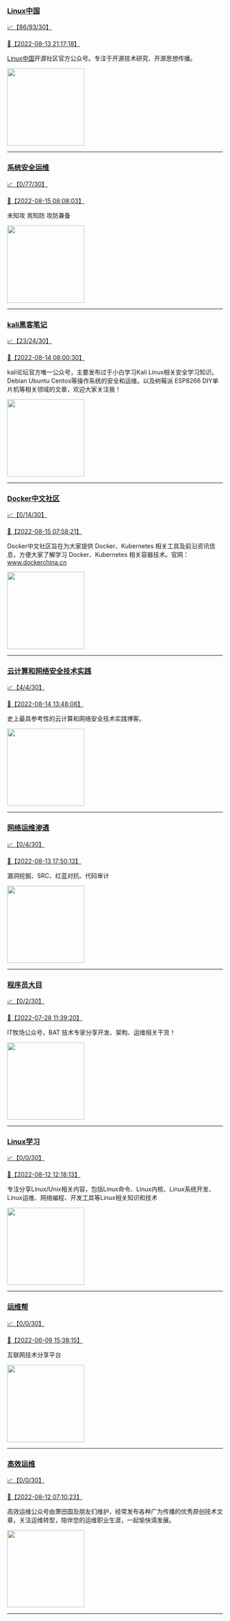 
### [Linux中国](http://wechat.doonsec.com/wechat_echarts/?biz=MjM5NjQ4MjYwMQ==)

[:chart_with_upwards_trend:【86/93/30】](http://wechat.doonsec.com/wechat_echarts/?biz=MjM5NjQ4MjYwMQ==)

[:camera_flash:【2022-08-13 21:17:18】](https://mp.weixin.qq.com/s?__biz=MjM5NjQ4MjYwMQ==&mid=2664662398&idx=1&sn=65d2d38d3e6476194a74c452e2631fa6&chksm=bdcfbe388ab8372e57b9c20dfd2e205893dd8642e99cc0114d3d67f332b468f804f5f2248e8e&scene=27#wechat_redirect)

[Linux中国](https://linux.cn/)开源社区官方公众号。专注于开源技术研究、开源思想传播。

<img align="top" width="180" src="http://open.weixin.qq.com/qr/code?username=gh_52ef55f8adfd" alt="" />

---


### [系统安全运维](http://wechat.doonsec.com/wechat_echarts/?biz=Mzk0NjE0NDc5OQ==)

[:chart_with_upwards_trend:【0/77/30】](http://wechat.doonsec.com/wechat_echarts/?biz=Mzk0NjE0NDc5OQ==)

[:camera_flash:【2022-08-15 08:08:03】](https://mp.weixin.qq.com/s?__biz=Mzk0NjE0NDc5OQ==&mid=2247507787&idx=1&sn=6f29d5164d437ee93c11e3bcbae822f5&chksm=c3080c3bf47f852dd23568200365f04df4663b55692d504dca4bd15e608cb6ba14cd8da15a9c&scene=27&key=d8221f16b48f88c8ea61f8cb040e3e24d3c46051dceb04c8e27fdd87d3e83a8ac2be1375b99d34108388f03900300b8578bc69d7e0465ea9ff17195eb4a5d4e2947cbedb126bd6f9df4d9322d162c0252e62e87d91f335daba7b0e8d8a3fff40daaf0c0c7667fec0e49f972e9decd6f90d100bf6a778d252bd7abc03b5401ed6&ascene=15&uin=MTA3Mzc3OTIzNQ%3D%3D&devicetype=Windows+10+x64&version=6307051f&lang=zh_CN&session_us=gh_2cec234c3593&exportkey=ASTFKmJcD1nDEd4niu5zc8s%3D&acctmode=0&pass_ticket=lM9xtTNDz4EE7tQ0q%2F2UuTaqdNoZ2%2FLteKmPxOqh6anxSRf%2BivoE8X1npcnRgDeP&wx_header=0&fontgear=2&scene=27#wechat_redirect)

未知攻 焉知防 攻防兼备

<img align="top" width="180" src="http://open.weixin.qq.com/qr/code?username=gh_2c298b630170" alt="" />

---


### [kali黑客笔记](http://wechat.doonsec.com/wechat_echarts/?biz=MzkxMzIwNTY1OA==)

[:chart_with_upwards_trend:【23/24/30】](http://wechat.doonsec.com/wechat_echarts/?biz=MzkxMzIwNTY1OA==)

[:camera_flash:【2022-08-14 08:00:30】](https://mp.weixin.qq.com/s?__biz=MzkxMzIwNTY1OA==&mid=2247490270&idx=1&sn=77860be9fa5eb519985c9744c0e49554&chksm=c1006a2bf677e33dd6498f739957d7a5162ed0f8ce572af33607c9e2bdf17f3375210a1c30d7&scene=27&key=b9f9fe4690f0a07cb4f4d95f119c28648f4edbd654bce4cb47e0d7f00809b01963210df7d8c5ce25c4c1a24dfc9c5867fd23025bad026383b3bff91cfdb15bc10a6d3cc21f2b5afdd3db35644eda0dea9602baf7e29a643d69b207db508ee8f570781a21eddf79091d2bec9b35642bdc9aec923ab3444c4d323a22d41173f143&ascene=15&uin=NTY2NTA4NjQ%3D&devicetype=Windows+10+x64&version=6307051f&lang=zh_CN&session_us=gh_2cec234c3593&exportkey=AyG9WzRZTnU%2FS8l3H89PdG0%3D&acctmode=0&pass_ticket=EMT0urKLy6YvJNs8HqxMY2gEhh39XxA%2FAXoFNFNMLPIqm9gqg42TaYfce96L6vBA&wx_header=0&fontgear=2&scene=27#wechat_redirect)

kali论坛官方唯一公众号，主要发布过于小白学习Kali Linux相关安全学习知识。Debian Ubuntu Centos等操作系统的安全和运维。以及树莓派 ESP8266 DIY单片机等相关领域的文章，欢迎大家关注我！

<img align="top" width="180" src="http://open.weixin.qq.com/qr/code?username=gh_fbcaf351ddc1" alt="" />

---


### [Docker中文社区](http://wechat.doonsec.com/wechat_echarts/?biz=MzI1NzI5NDM4Mw==)

[:chart_with_upwards_trend:【0/14/30】](http://wechat.doonsec.com/wechat_echarts/?biz=MzI1NzI5NDM4Mw==)

[:camera_flash:【2022-08-15 07:58:21】](https://mp.weixin.qq.com/s?__biz=MzI1NzI5NDM4Mw==&mid=2247492533&idx=1&sn=b0c1a9d87e154f15bc37aca39ffbf93e&chksm=ea1b0af5dd6c83e3d43227d4b831e8e7e81952c3a3f363ce8ce405440217df80dcab82d96c8d&scene=27&key=3b90a962c7574fe1ac353c73bde3ac93f5c5725cce10c8150a0caaed58e54779b72d26bca68e4c9d66a57a8bc74e9f07292b3db170d6eda4238eb28d6294b2b4997effb7ceaffcccd8beff3bf8e8940c4b26bb53a76398a60a37aa956b87a049a47f62cb35e1031880cca6b4c99ea680dff3b6d29c281f436ec4f1a499d5c68b&ascene=51&uin=MTA3Mzc3OTIzNQ%3D%3D&devicetype=Windows+10+x64&version=6307051f&lang=zh_CN&session_us=gh_e18f20900200&exportkey=AZZ%2FmJy82rRpwWwO84MUc2o%3D&acctmode=0&pass_ticket=lM9xtTNDz4EE7tQ0q%2F2UuTaqdNoZ2%2FLteKmPxOqh6anxSRf%2BivoE8X1npcnRgDeP&wx_header=0&fontgear=2&scene=27#wechat_redirect)

Docker中文社区旨在为大家提供 Docker、Kubernetes 相关工具及前沿资讯信息，方便大家了解学习 Docker、Kubernetes 相关容器技术。官网：www.dockerchina.cn

<img align="top" width="180" src="http://open.weixin.qq.com/qr/code?username=gh_8620cb9f61a5" alt="" />

---


### [云计算和网络安全技术实践](http://wechat.doonsec.com/wechat_echarts/?biz=MzA3MjM5MDc2Nw==)

[:chart_with_upwards_trend:【4/4/30】](http://wechat.doonsec.com/wechat_echarts/?biz=MzA3MjM5MDc2Nw==)

[:camera_flash:【2022-08-14 13:48:06】](https://mp.weixin.qq.com/s?__biz=MzA3MjM5MDc2Nw==&mid=2650747050&idx=1&sn=232530ad9654814ed25e051d1dc9c4bf&chksm=871491aab06318bcc2f5d34dcbd65428728903527d48caa7893d7e034932084b2b943114242c&scene=27#wechat_redirect)

史上最具参考性的云计算和网络安全技术实践博客。

<img align="top" width="180" src="http://open.weixin.qq.com/qr/code?username=gh_34d6b0cb5633" alt="" />

---


### [网络运维渗透](http://wechat.doonsec.com/wechat_echarts/?biz=MzA3MjMxODUwNg==)

[:chart_with_upwards_trend:【0/4/30】](http://wechat.doonsec.com/wechat_echarts/?biz=MzA3MjMxODUwNg==)

[:camera_flash:【2022-08-13 17:50:13】](https://mp.weixin.qq.com/s?__biz=MzA3MjMxODUwNg==&mid=2247485271&idx=1&sn=44e874fb8df962c365a921eb836c460f&chksm=9f216c12a856e504f9194623c3b3f672b994c7b098826755e5c4a2b38a82eda4bea3f1af692a&scene=27#wechat_redirect)

漏洞挖掘、SRC、红蓝对抗、代码审计

<img align="top" width="180" src="http://open.weixin.qq.com/qr/code?username=gh_304f5239b3b0" alt="" />

---


### [程序员大目](http://wechat.doonsec.com/wechat_echarts/?biz=MzI4ODQ3NjE2OA==)

[:chart_with_upwards_trend:【0/2/30】](http://wechat.doonsec.com/wechat_echarts/?biz=MzI4ODQ3NjE2OA==)

[:camera_flash:【2022-07-28 11:39:20】](https://mp.weixin.qq.com/s?__biz=MzI4ODQ3NjE2OA==&mid=2247499792&idx=1&sn=cd519434a091a6fefd6689d1b8a0364b&chksm=ec3f5d77db48d461a41dbde1d047417f746305ef316cae60d67619de28259b79d6e8e703e0fe&scene=27#wechat_redirect)

IT牧场公众号，BAT 技术专家分享开发、架构、运维相关干货！

<img align="top" width="180" src="http://open.weixin.qq.com/qr/code?username=gh_e6849e368b5f" alt="" />

---


### [Linux学习](http://wechat.doonsec.com/wechat_echarts/?biz=MzI4MDEwNzAzNg==)

[:chart_with_upwards_trend:【0/0/30】](http://wechat.doonsec.com/wechat_echarts/?biz=MzI4MDEwNzAzNg==)

[:camera_flash:【2022-08-12 12:18:13】](https://mp.weixin.qq.com/s?__biz=MzI4MDEwNzAzNg==&mid=2649458155&idx=1&sn=db8ea3e2675ec334a5f673ef8a9f6f3f&chksm=f3a2a498c4d52d8e30b561d5f648a165a2fb23bd0d3e3ba0edc7d9d1688f57358c98ab40e7cb&scene=27#wechat_redirect)

专注分享Linux/Unix相关内容，包括Linux命令、Linux内核、Linux系统开发、Linux运维、网络编程、开发工具等Linux相关知识和技术

<img align="top" width="180" src="http://open.weixin.qq.com/qr/code?username=gh_cb990d3ccd5f" alt="" />

---


### [运维帮](http://wechat.doonsec.com/wechat_echarts/?biz=MzA3MzYwNjQ3NA==)

[:chart_with_upwards_trend:【0/0/30】](http://wechat.doonsec.com/wechat_echarts/?biz=MzA3MzYwNjQ3NA==)

[:camera_flash:【2022-06-09 15:38:15】](https://mp.weixin.qq.com/s?__biz=MzA3MzYwNjQ3NA==&mid=2651301005&idx=1&sn=591c720a722d1091269049b822fa468b&chksm=84ff70a8b388f9beca2bbd95f4aa3fe7cb5fcb95b2b822a01b29b2a778b1a50d3ae19a0f9b3b&scene=27&key=3820ae6439ecdd67569d451dccff2df72725e4e22c34cf0a6ddd9a37045228bd9e958856d57127a3f0f2522acca0e50d1b9db03eea86dde0680fbf05e411e63a283bfecaed40196b0ed89737b29cc623c841187edc0bd2d4550f25978018b7b304803ce91e21d90c852d7aba839600f479f9b865321cb8c5435b0cd4edb5a8b0&ascene=15&uin=NTY2NTA4NjQ%3D&devicetype=Windows+Server+2016+x64&version=63060012&lang=zh_CN&session_us=gh_fc624022782d&exportkey=AxkXZwZaGn73CaYoM3ekAIk%3D&acctmode=0&pass_ticket=LY1K1kgm7M57xazR8DnzDx%2BiXiK1JFuyFgS5dcc8bbJqloaGfg67cPFCEdwYtoyz&wx_header=0&fontgear=2&scene=27#wechat_redirect)

互联网技术分享平台

<img align="top" width="180" src="http://open.weixin.qq.com/qr/code?username=gh_445a39329cd8" alt="" />

---


### [高效运维](http://wechat.doonsec.com/wechat_echarts/?biz=MzA4Nzg5Nzc5OA==)

[:chart_with_upwards_trend:【0/0/30】](http://wechat.doonsec.com/wechat_echarts/?biz=MzA4Nzg5Nzc5OA==)

[:camera_flash:【2022-08-12 07:10:23】](https://mp.weixin.qq.com/s?__biz=MzA4Nzg5Nzc5OA==&mid=2651721600&idx=1&sn=ccabc98c739aa1c7ef36e9f252225ca8&chksm=8bc8cc29bcbf453f18498cd6dd519c280db7d4fd0d40c87c3237d8315185a520b2eb4329604d&scene=27#wechat_redirect)

高效运维公众号由萧田国及朋友们维护，经常发布各种广为传播的优秀原创技术文章，关注运维转型，陪伴您的运维职业生涯，一起愉快滴发展。

<img align="top" width="180" src="http://open.weixin.qq.com/qr/code?username=gh_0fdeda7cb50a" alt="" />

---

